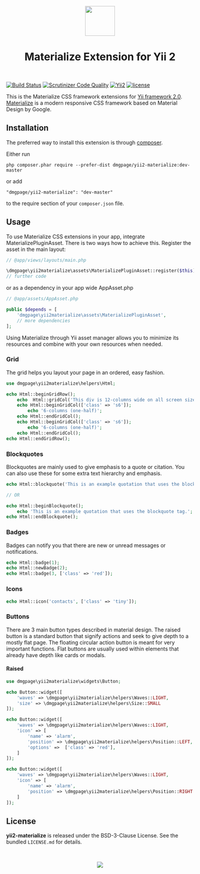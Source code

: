 <p align="center">
    <a href="https://materializecss.com/" target="_blank" rel="external">
        <img src="https://materializecss.com/res/materialize.svg" height="80px">
    </a>
    <h1 align="center">Materialize Extension for Yii 2</h1>
    <br>
</p>

[![Build Status](https://travis-ci.org/DMGPage/yii2-materialize.svg?branch=master)](https://travis-ci.org/DMGPage/yii2-materialize)
[![Scrutinizer Code Quality](https://scrutinizer-ci.com/g/DMGPage/yii2-materialize/badges/quality-score.png?b=master)](https://scrutinizer-ci.com/g/DMGPage/yii2-materialize/?branch=master)
[![Yii2](https://img.shields.io/badge/Powered_by-Yii_Framework-green.svg?style=flat)](http://www.yiiframework.com/)
[![license](https://img.shields.io/badge/LICENCE-BSD--3--Clause-blue.svg)](https://packagist.org/packages/dmgpage/yii2-materialize)

This is the Materialize CSS framework extensions for [Yii framework 2.0](http://www.yiiframework.com). [Materialize](https://materializecss.com/) is a modern responsive CSS framework based on Material Design by Google.

Installation
------------

The preferred way to install this extension is through [composer](http://getcomposer.org/download/).

Either run

```
php composer.phar require --prefer-dist dmgpage/yii2-materialize:dev-master
```

or add

```
"dmgpage/yii2-materialize": "dev-master"
```

to the require section of your `composer.json` file.

## Usage

To use Materialize CSS extensions in your app, integrate MaterializePluginAsset. There is two ways how to achieve this. Register the asset in the main layout:

```php
// @app/views/layouts/main.php

\dmgpage\yii2materialize\assets\MaterializePluginAsset::register($this);
// further code
```

or as a dependency in your app wide AppAsset.php

```php
// @app/assets/AppAsset.php

public $depends = [
    'dmgpage\yii2materialize\assets\MaterializePluginAsset',
    // more dependencies
];
```

Using Materialize through Yii asset manager allows you to minimize its resources and combine with your own resources when needed.

### Grid

The grid helps you layout your page in an ordered, easy fashion.

```php
use dmgpage\yii2materialize\helpers\Html;

echo Html::beginGridRow();
    echo  Html::gridCol('This div is 12-columns wide on all screen sizes', ['class' => 's12']);
    echo Html::beginGridCol(['class' => 's6']);
        echo '6-columns (one-half)';
    echo Html::endGridCol();
    echo Html::beginGridCol(['class' => 's6']);
        echo '6-columns (one-half)';
    echo Html::endGridCol();
echo Html::endGridRow();
```

### Blockquotes

Blockquotes are mainly used to give emphasis to a quote or citation. You can also use these for some extra text hierarchy and emphasis. 

```php
echo Html::blockquote('This is an example quotation that uses the blockquote tag.');

// OR

echo Html::beginBlockquote();
    echo 'This is an example quotation that uses the blockquote tag.';
echo Html::endBlockquote();
```

### Badges

Badges can notify you that there are new or unread messages or notifications.

```php
echo Html::badge(1);
echo Html::newBadge(2);
echo Html::badge(3, ['class' => 'red']);
```
### Icons

```php
echo Html::icon('contacts', ['class' => 'tiny']);
```

### Buttons

There are 3 main button types described in material design. The raised button is a standard button that signify actions and seek to give depth to a mostly flat page. The floating circular action button is meant for very important functions. Flat buttons are usually used within elements that already have depth like cards or modals.

#### Raised

```php
use dmgpage\yii2materialize\widgets\Button;

echo Button::widget([
    'waves' => \dmgpage\yii2materialize\helpers\Waves::LIGHT,
    'size' => \dmgpage\yii2materialize\helpers\Size::SMALL
]);
```

```php
echo Button::widget([
    'waves' => \dmgpage\yii2materialize\helpers\Waves::LIGHT,
    'icon' => [
        'name' => 'alarm',
        'position' => \dmgpage\yii2materialize\helpers\Position::LEFT,
        'options' =>  ['class' => 'red'],
    ]
]);
```

```php
echo Button::widget([
    'waves' => \dmgpage\yii2materialize\helpers\Waves::LIGHT,
    'icon' => [
        'name' => 'alarm',
        'position' => \dmgpage\yii2materialize\helpers\Position::RIGHT
    ]
]);
```

## License

**yii2-materialize** is released under the BSD-3-Clause License. See the bundled `LICENSE.md` for details.

<br>
<p align="center">
    <a href="http://www.dmgpage.lv/" target="_blank" rel="external">
        <img src="http://www.dmgpage.lv/img/logo-black.png">
    </a>
</p>

